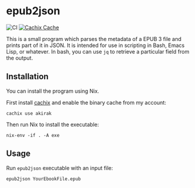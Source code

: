# epub2json

![CI](https://github.com/akirak/epub2json/workflows/CI/badge.svg)
[![Cachix Cache](https://img.shields.io/badge/cachix-akirak-blue.svg)](https://akirak.cachix.org)

This is a small program which parses the metadata of a EPUB 3 file and prints part of it in JSON. It is intended for use in scripting in Bash, Emacs Lisp, or whatever. In bash, you can use `jq` to retrieve a particular field from the output.

## Installation

You can install the program using Nix.

First install [cachix](https://github.com/cachix/cachix) and enable the binary cache from my account:

``` shell
cachix use akirak
```

Then run Nix to install the executable:

``` shell
nix-env -if . -A exe
```

## Usage

Run `epub2json` executable with an input file:

``` shell
epub2json YourEbookFile.epub
```
